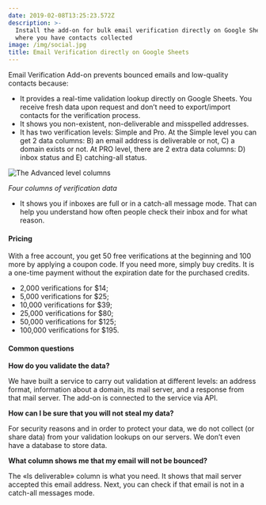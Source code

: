 ```yaml
---
date: 2019-02-08T13:25:23.572Z
description: >-
  Install the add-on for bulk email verification directly on Google Sheets,
  where you have contacts collected
image: /img/social.jpg
title: Email Verification directly on Google Sheets
---
```

Email Verification Add-on prevents bounced emails and low-quality contacts because:

* It provides a real-time validation lookup directly on Google Sheets. You receive fresh data upon request and don’t need to export/import contacts for the verification process.
* It shows you non-existent, non-deliverable and misspelled addresses.
* It has two verification levels: Simple and Pro. At the Simple level you can get 2 data columns: B) an email address is deliverable or not, C) a domain exists or not. At PRO level, there are 2 extra data columns: D) inbox status and E) catching-all status.

![The Advanced level columns](/img/4columns.png "The Advanced level columns")

_Four columns of verification data_

* It shows you if inboxes are full or in a catch-all message mode. That can help you understand how often people check their inbox and for what reason.

#### Pricing

With a free account, you get 50 free verifications at the beginning and 100 more by applying a coupon code. If you need more, simply buy credits. It is a one-time payment without the expiration date for the purchased credits.

* 2,000 verifications for $14;
* 5,000 verifications for $25;
* 10,000 verifications for $39;
* 25,000 verifications for $80;
* 50,000 verifications for $125;
* 100,000 verifications for $195.

#### Common questions

**How do you validate the data?**

We have built a service to carry out validation at different levels: an address format, information about a domain, its mail server, and a response from that mail server. The add-on is connected to the service via API.

**How can I be sure that you will not steal my data?**

For security reasons and in order to protect your data, we do not collect (or share data) from your validation lookups on our servers. We don’t even have a database to store data.

**What column shows me that my email will not be bounced?**

The «Is deliverable» column is what you need. It shows that mail server accepted this email address. Next, you can check if that email is not in a catch-all messages mode.
